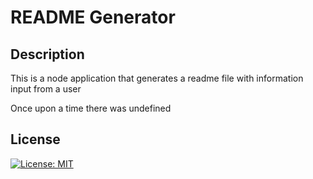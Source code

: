 # README Generator

## Description

This is a node application that generates a readme file with information input from a user

Once upon a time there was undefined

## License 

[![License: MIT](https://img.shields.io/badge/License-MIT-yellow.svg)](https://opensource.org/licenses/MIT)
